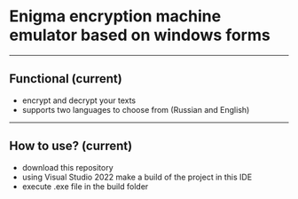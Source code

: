 # Enigma encryption machine emulator based on windows forms
***
## Functional (current)
- encrypt and decrypt your texts
- supports two languages to choose from (Russian and English)
***
## How to use? (current)
- download this repository
- using Visual Studio 2022 make a build of the project in this IDE
- execute .exe file in the build folder
